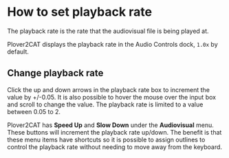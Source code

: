 # How to set playback rate

The playback rate is the rate that the audiovisual file is being played at. 

Plover2CAT displays the playback rate in the Audio Controls dock, `1.0x` by default.

## Change playback rate

Click the up and down arrows in the playback rate box to increment the value by +/-0.05. It is also possible to hover the mouse over the input box and scroll to change the value. The playback rate is limited to a value between 0.05 to 2.

Plover2CAT has **Speed Up** and **Slow Down** under the **Audiovisual** menu. These buttons will increment the playback rate up/down. The benefit is that these menu items have shortcuts so it is possible to assign outlines to control the playback rate without needing to move away from the keyboard.